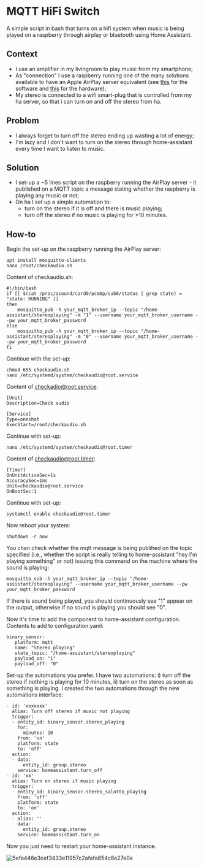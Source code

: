 # MQTT HiFi Switch
A simple script in bash that turns on a hifi system when music is being played on a raspberry through airplay or bluetooth using Home Assistant.

## Context
* I use an amplifier in my livingroom to play music from my smartphone;
* As "connection" I use a raspberry running one of the many solutions available to have an Apple AirPlay server equivalent (see [this](https://www.google.com/search?q=raspberry+airplay) for the software and [this](https://www.google.com/search?q=raspberry+toslink+audio) for the hardware);
* My stereo is connected to a wifi smart-plug that is controlled from my ha server, so that i can turn on and off the stereo from ha.

## Problem
* I always forget to turn off the stereo ending up wasting a lot of energy;
* I'm lazy and I don't want to turn on the stereo through home-assistant every time I want to listen to music.

## Solution
* I set-up a ~5 lines script on the raspberry running the AirPlay server - it published on a MQTT topic a message stating whether the raspberry is playing any music or not;
* On ha I set up a simple automation to:
    * turn on the stereo if it is off and there is music playing;
    * turn off the stereo if no music is playing for >10 minutes.

## How-to
Begin the set-up on the raspberry running the AirPlay server:
```
apt install mosquitto-clients
nano /root/checkaudio.sh
```
Content of checkaudio.sh:
```
#!/bin/bash
if [[ $(cat /proc/asound/card0/pcm0p/sub0/status | grep state) = "state: RUNNING" ]]
then
    mosquitto_pub -h your_mqtt_broker_ip --topic "/home-assistant/stereoplaying" -m "1" --username your_mqtt_broker_username --pw your_mqtt_broker_password
else
    mosquitto_pub -h your_mqtt_broker_ip --topic "/home-assistant/stereoplaying" -m "0" --username your_mqtt_broker_username --pw your_mqtt_broker_password
fi
```
Continue with the set-up:
```
chmod 655 checkaudio.sh
nano /etc/systemd/system/checkaudio@root.service 
```
Content of checkadio@root.service:
```
[Unit]
Description=Check audio

[Service]
Type=oneshot
ExecStart=/root/checkaudio.sh
```
Continue with set-up:
```
nano /etc/systemd/system/checkaudio@root.timer
```
Content of checkaudio@root.timer:
```
[Timer]
OnUnitActiveSec=1s
AccuracySec=1ms
Unit=checkaudio@root.service
OnBootSec:1
```
Continue with set-up:
```
systemctl enable checkaudio@root.timer
```
Now reboot your system:
```
shutdown -r now
```
You chan check whether the mqtt message is being publihed on the topic specified (i.e., whether the script is really telling to home-assistant "hey I'm playing something" or not) issuing this command on the machine where the sound is playing:
```
mosquitto_sub -h your_mqtt_broker_ip --topic "/home-assistant/stereoplaying" --username your_mqtt_broker_username --pw your_mqtt_broker_password
```
If there is sound being played, you should continuously see "1" appear on the output, otherwise if no sound is playing you should see "0".

Now it's time to add the component to home-assistant configuration. Contents to add to configuration.yaml:
```
binary_sensor:
   platform: mqtt
   name: "Stereo playing"
   state_topic: "/home-assistant/stereoplaying"
   payload_on: "1"
   payload_off: "0"
```

Set-up the automations you prefer. I have two automations: i) turn off the stereo if nothing is playing for 10 minutes, ii) turn on the stereo as soon as something is playing. I created the two automations through the new automations interface:

```
- id: 'xxxxxxx'
  alias: Turn off stereo if music not playing
  trigger:
  - entity_id: binary_sensor.stereo_playing
    for:
      minutes: 10
    from: 'on'
    platform: state
    to: 'off'
  action:
  - data:
      entity_id: group.stereo
    service: homeassistant.turn_off
- id: 'xx'
  alias: Turn on stereo if music playing
  trigger:
  - entity_id: binary_sensor.stereo_salotto_playing
    from: 'off'
    platform: state
    to: 'on'
  action:
  - alias: ''
    data:
      entity_id: group.stereo
    service: homeassistant.turn_on
```
Now you just need to restart your home-assistant instance.

![5efa446e3cef3433e11957c2afafa854c8e27e0e](https://github.com/giovi321/mqtt-hifi-switch/assets/6443515/c3d9c0e5-620f-4fd3-889c-7ff11a3cc979)

